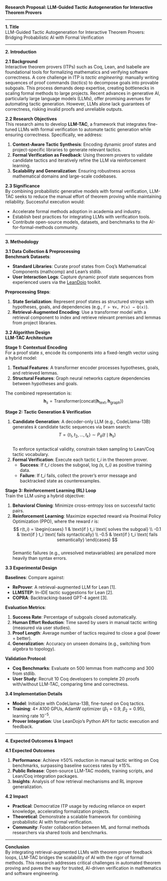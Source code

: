 **Research Proposal: LLM-Guided Tactic Autogeneration for Interactive Theorem Provers**  

---

**1. Title**  
LLM-Guided Tactic Autogeneration for Interactive Theorem Provers: Bridging Probabilistic AI with Formal Verification  

---

**2. Introduction**  

**2.1 Background**  
Interactive theorem provers (ITPs) such as Coq, Lean, and Isabelle are foundational tools for formalizing mathematics and verifying software correctness. A core challenge in ITP is *tactic engineering*: manually writing sequences of proof commands (*tactics*) to decompose goals into provable subgoals. This process demands deep expertise, creating bottlenecks in scaling formal methods to large projects. Recent advances in generative AI, particularly large language models (LLMs), offer promising avenues for automating tactic generation. However, LLMs alone lack guarantees of correctness, risking invalid proofs and unreliable outputs.  

**2.2 Research Objectives**  
This research aims to develop **LLM-TAC**, a framework that integrates fine-tuned LLMs with formal verification to automate tactic generation while ensuring correctness. Specifically, we address:  
1. **Context-Aware Tactic Synthesis**: Encoding dynamic proof states and project-specific libraries to generate relevant tactics.  
2. **Formal Verification as Feedback**: Using theorem provers to validate candidate tactics and iteratively refine the LLM via reinforcement learning.  
3. **Scalability and Generalization**: Ensuring robustness across mathematical domains and large-scale codebases.  

**2.3 Significance**  
By combining probabilistic generative models with formal verification, LLM-TAC seeks to reduce the manual effort of theorem proving while maintaining reliability. Successful execution would:  
- Accelerate formal methods adoption in academia and industry.  
- Establish best practices for integrating LLMs with verification tools.  
- Contribute open-source models, datasets, and benchmarks to the AI-for-formal-methods community.  

---

**3. Methodology**  

**3.1 Data Collection & Preprocessing**  
**Benchmark Datasets**:  
- **Standard Libraries**: Curate proof states from Coq’s Mathematical Components (mathcomp) and Lean’s stdlib.  
- **User Interaction Logs**: Capture dynamic proof state sequences from experienced users via the [LeanDojo](https://leandojo.org/) toolkit.  

**Preprocessing Steps**:  
1. **State Serialization**: Represent proof states as structured strings with hypotheses, goals, and dependencies (e.g., `Γ ⊢ ∀x, P(x) → Q(x)`).  
2. **Retrieval-Augmented Encoding**: Use a transformer model with a retrieval component to index and retrieve relevant premises and lemmas from project libraries.  

**3.2 Algorithm Design**  
**LLM-TAC Architecture**  

**Stage 1: Contextual Encoding**  
For a proof state *s*, encode its components into a fixed-length vector using a hybrid model:  
1. **Textual Features**: A transformer encoder processes hypotheses, goals, and retrieved lemmas.  
2. **Structural Features**: Graph neural networks capture dependencies between hypotheses and goals.  

The combined representation is:  
$$
\mathbf{h}_s = \text{Transformer}(\text{concat}(\mathbf{h}_{\text{text}}, \mathbf{h}_{\text{graph}}))
$$  

**Stage 2: Tactic Generation & Verification**  
1. **Candidate Generation**: A decoder-only LLM (e.g., CodeLlama-13B) generates *k* candidate tactic sequences via beam search:  
   $$
   T = \{t_1, t_2, ..., t_k\} \sim P_\theta(t \mid \mathbf{h}_s)
   $$  
   To enforce syntactical validity, constrain token sampling to Lean/Coq tactic vocabulary.  
2. **Formal Verification**: Execute each tactic *t_i* in the theorem prover.  
   - **Success**: If *t_i* closes the subgoal, log *(s, t_i)* as positive training data.  
   - **Failure**: If *t_i* fails, collect the prover’s error message and backtracked state as counterexamples.  

**Stage 3: Reinforcement Learning (RL) Loop**  
Train the LLM using a hybrid objective:  
1. **Behavioral Cloning**: Minimize cross-entropy loss on successful tactic pairs.  
2. **Reinforcement Learning**: Maximize expected reward via Proximal Policy Optimization (PPO), where the reward *r* is:  
   $$
   r(t_i) = \begin{cases} 
   1 & \text{if } t_i \text{ solves the subgoal} \\
   -0.1 & \text{if } t_i \text{ fails syntactically} \\
   -0.5 & \text{if } t_i \text{ fails semantically} 
   \end{cases}
   $$  
   Semantic failures (e.g., unresolved metavariables) are penalized more heavily than syntax errors.  

**3.3 Experimental Design**  

**Baselines**: Compare against:  
- **ReProver**: A retrieval-augmented LLM for Lean [1].  
- **LLMSTEP**: In-IDE tactic suggestions for Lean [2].  
- **COPRA**: Backtracking-based GPT-4 agent [3].  

**Evaluation Metrics**:  
1. **Success Rate**: Percentage of subgoals closed automatically.  
2. **Human Effort Reduction**: Time saved by users in manual tactic writing (measured via user studies).  
3. **Proof Length**: Average number of tactics required to close a goal (lower = better).  
4. **Generalization**: Accuracy on unseen domains (e.g., switching from algebra to topology).  

**Validation Protocol**:  
- **Coq Benchmarks**: Evaluate on 500 lemmas from mathcomp and 300 from stdlib.  
- **User Study**: Recruit 10 Coq developers to complete 20 proofs with/without LLM-TAC, comparing time and correctness.  

**3.4 Implementation Details**  
- **Model**: Initialize with CodeLlama-13B, fine-tuned on Coq tactics.  
- **Training**: 4× A100 GPUs, AdamW optimizer ($\beta_1=0.9$, $\beta_2=0.95$), learning rate $10^{-5}$.  
- **Prover Integration**: Use LeanDojo’s Python API for tactic execution and feedback.  

---

**4. Expected Outcomes & Impact**  

**4.1 Expected Outcomes**  
1. **Performance**: Achieve ≥50% reduction in manual tactic writing on Coq benchmarks, surpassing baseline success rates by ≥15%.  
2. **Public Release**: Open-source LLM-TAC models, training scripts, and Lean/Coq integration packages.  
3. **Insights**: Analysis of how retrieval mechanisms and RL improve generalization.  

**4.2 Impact**  
- **Practical**: Democratize ITP usage by reducing reliance on expert knowledge, accelerating formalization projects.  
- **Theoretical**: Demonstrate a scalable framework for combining probabilistic AI with formal verification.  
- **Community**: Foster collaboration between ML and formal methods researchers via shared tools and benchmarks.  

---  

**Conclusion**  
By integrating retrieval-augmented LLMs with theorem prover feedback loops, LLM-TAC bridges the scalability of AI with the rigor of formal methods. This research addresses critical challenges in automated theorem proving and paves the way for trusted, AI-driven verification in mathematics and software engineering.